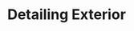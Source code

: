 ---
title: Detailing Exterior
shortDescription: This is a shord description
longDescription: This is a really really long description that will do something and maybe will be unalinged
price: 900
order: 2
---
